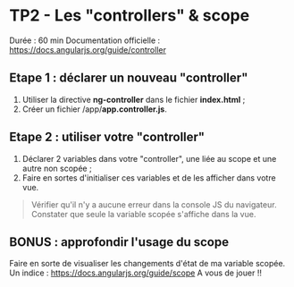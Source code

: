 # TP2 - Les "controllers" & scope

Durée : 60 min
Documentation officielle : https://docs.angularjs.org/guide/controller

## Etape 1 : déclarer un nouveau "controller"

 1. Utiliser la directive **ng-controller** dans le fichier **index.html** ;
 2. Créer un fichier /app/**app.controller.js**.

## Etape 2 : utiliser votre "controller"

 1. Déclarer 2 variables dans votre "controller", une liée au scope et une autre non scopée ;
 2. Faire en sortes d'initialiser ces variables et de les afficher dans votre vue.
 
> Vérifier qu'il n'y a aucune erreur dans la console JS du navigateur.
> Constater que seule la variable scopée s'affiche dans la vue.
 
## BONUS : approfondir l'usage du scope

Faire en sorte de visualiser les changements d'état de ma variable scopée.
Un indice : https://docs.angularjs.org/guide/scope
A vous de jouer !!
